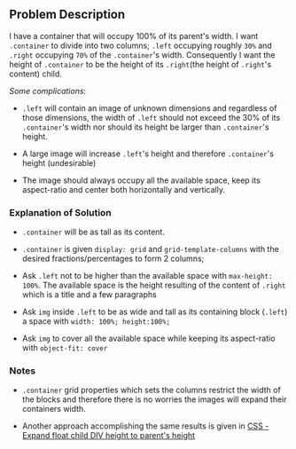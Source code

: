 ## Problem Description

I have a container that will occupy 100% of its parent's width. I want `.container` to divide into two columns; `.left` occupying roughly `30%` and `.right` occupying `70%` of the `.container`'s width. Consequently I want the height of `.container` to be the height of its `.right`(the height of `.right`'s content) child. 

_Some complications_: 

* `.left` will contain an image of unknown dimensions and regardless of those dimensions, the width of `.left` should not exceed the 30% of its `.container`'s width nor should its height be larger than `.container`'s height. 

* A large image will increase `.left`'s height and therefore `.container`'s height (undesirable)

* The image should always occupy all the available space, keep its aspect-ratio and center both horizontally and vertically.

### Explanation of Solution

* `.container` will be as tall as its content. 

* `.container` is given `display: grid` and `grid-template-columns` with the desired fractions/percentages to form 2 columns;

* Ask `.left` not to be higher than the available space with `max-height: 100%`. The available space is the height resulting of the content of `.right` which is a title and a few paragraphs

* Ask `img` inside `.left` to be as wide and tall as its containing block (`.left`) a space with `width: 100%; height:100%;` 

* Ask `img` to cover all the available space while keeping its aspect-ratio with `object-fit: cover`

### Notes

* `.container` grid properties which sets the columns restrict the width of the blocks and therefore there is no worries the images will expand their containers width. 

* Another approach accomplishing the same results is given in [CSS - Expand float child DIV height to parent's height](https://stackoverflow.com/questions/4804581/css-expand-float-child-div-height-to-parents-height)
